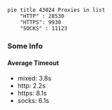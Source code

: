 
```mermaid
pie title 43024 Proxies in list
    "HTTP" : 28530
    "HTTPS": 9930
    "SOCKS" : 11123
```

### Some Info
#### Average Timeout

- mixed: 3.8s
- http: 2.2s
- https: 8.1s
- socks: 6.1s